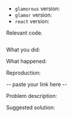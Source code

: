 <!--
Thanks for your interest in the project. I appreciate bugs filed and PRs submitted!
Please make sure that you are familiar with and follow the Code of Conduct for
this project (found in the CODE_OF_CONDUCT.md file).

Please fill out this template with all the relevant information so we can
understand what's going on and fix the issue.

I'll probably ask you to submit the fix (after giving some direction). If you've
never done that before, that's great! Check this free short video tutorial to
learn how: http://kcd.im/pull-request
-->

- `glamorous` version:
- `glamor` version:
- `react` version:
<!--
If you are using glamorous with typescript and believe the issue is with the
definitions please also include the typescript version you are using
- `typescript` version:
-->

Relevant code.

```javascript

```

What you did:



What happened:

<!-- Please provide the full error message/screenshots/anything -->

Reproduction:

<!--
Please reproduce your issue with one of the following:
* javascript - https://help.glamorous.rocks
* typescript - https://stackblitz.com/edit/react-ts-glamorous-help
with as minimal amount of code possible. Then paste a link below:
-->

-- paste your link here --

Problem description:



Suggested solution:
